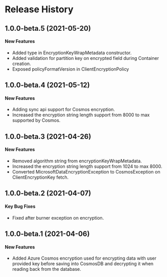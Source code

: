 # Release History

## 1.0.0-beta.5 (2021-05-20)
#### New Features
* Added type in EncryptionKeyWrapMetadata constructor.
* Added validation for partition key on encrypted field during Container creation.
* Exposed policyFormatVersion in ClientEncryptionPolicy

## 1.0.0-beta.4 (2021-05-12)
#### New Features
* Adding sync api support for Cosmos encryption.
* Increased the encryption string length support from 8000 to max supported by Cosmos.

## 1.0.0-beta.3 (2021-04-26)
#### New Features
* Removed algorithm string from encryptionKeyWrapMetadata.
* Increased the encryption string length support from 1024 to max 8000.
* Converted MicrosoftDataEncryptionException to CosmosException on ClientEncryptionKey fetch.

## 1.0.0-beta.2 (2021-04-07)
#### Key Bug Fixes
* Fixed after burner exception on encryption.

## 1.0.0-beta.1 (2021-04-06)
#### New Features
* Added Azure Cosmos encryption used for encrypting data with user provided key before saving into CosmosDB and decrypting it when reading back from the database.

